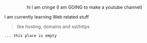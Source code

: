 <p align="center">hi I am cringe (I am GOING to make a youtube channel)</p>



I am currently learning Web related stuff
> like hosting, domains and ssl/https

```
... this place is empty
```
